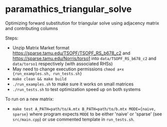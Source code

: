 # paramathics_triangular_solve
Optimizing forward substitution for triangular solve using adjacency matrix and contributing columns

Steps:
- Unzip Matrix Market format https://sparse.tamu.edu/TSOPF/TSOPF_RS_b678_c2 and https://sparse.tamu.edu/Norris/torso1 into `data/TSOPF_RS_b678_c2` and `data/torso1` respectively (with associated RHSs)
- May need to change execution permissions `chmod a+x {run_examples.sh, run_tests.sh}`
- `make clean && make build`
- `./run_examples.sh` to make sure it works on small matrices
- `./run_tests.sh` to test optimization speed up on both systems

To run on a new matrix:
- `make test A_PATH=path/to/A.mtx B_PATH=path/to/b.mtx MODE={naive, sparse}` where program expects `MODE` to be either 'naive' or 'sparse' (see `src/main.cpp`)
or use commented template in `run_tests.sh`.
